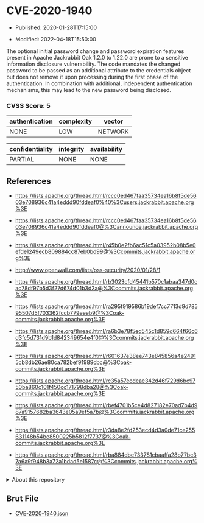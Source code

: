 # CVE-2020-1940

- Published: 2020-01-28T17:15:00

- Modified: 2022-04-18T15:50:00

The optional initial password change and password expiration features present in Apache Jackrabbit Oak 1.2.0 to 1.22.0 are prone to a sensitive information disclosure vulnerability. The code mandates the changed password to be passed as an additional attribute to the credentials object but does not remove it upon processing during the first phase of the authentication. In combination with additional, independent authentication mechanisms, this may lead to the new password being disclosed.

### CVSS Score: **5**

| authentication | complexity | vector |
| --- | --- | --- |
| NONE | LOW | NETWORK |

| confidentiality | integrity | availability |
| --- | --- | --- |
| PARTIAL | NONE | NONE |

## References

* https://lists.apache.org/thread.html/rccc0ed467faa35734ea16b8f5de5603e708936c41a4eddd90fddeaf0%40%3Cusers.jackrabbit.apache.org%3E

* https://lists.apache.org/thread.html/rccc0ed467faa35734ea16b8f5de5603e708936c41a4eddd90fddeaf0@%3Cannounce.jackrabbit.apache.org%3E

* https://lists.apache.org/thread.html/r45b0e2fb6ac51c5a03952b08b5e0efde1249ecb809884cc87eb0bd99@%3Ccommits.jackrabbit.apache.org%3E

* http://www.openwall.com/lists/oss-security/2020/01/28/1

* https://lists.apache.org/thread.html/rb3023cfd45441b570c1abaa347d0cac78df97b5d3f27d674d01b3d2a@%3Ccommits.jackrabbit.apache.org%3E

* https://lists.apache.org/thread.html/ra295f919586b19def7cc7713d9d78595507d5f703362fccb779eeeb9@%3Coak-commits.jackrabbit.apache.org%3E

* https://lists.apache.org/thread.html/ra6b3e78f5ed545c1d859d664f66c6d3fc5d731d9b1d842349654e4f0@%3Ccommits.jackrabbit.apache.org%3E

* https://lists.apache.org/thread.html/r601637e38ee743e845856a4e24915cb8db26ae80ca782bef91989cbc@%3Coak-commits.jackrabbit.apache.org%3E

* https://lists.apache.org/thread.html/rc35a57ecdeae342d46f729d6bc9750ba860c101f450cc171798dba28@%3Coak-commits.jackrabbit.apache.org%3E

* https://lists.apache.org/thread.html/rbef4701b5ce4d827182e70ad7b4d987a9157682ba3643e05a9ef5a7b@%3Ccommits.jackrabbit.apache.org%3E

* https://lists.apache.org/thread.html/r3da8e2fd253ecd4d3a0de71ce255631148b54be8500225b5812f7737@%3Coak-commits.jackrabbit.apache.org%3E

* https://lists.apache.org/thread.html/rba884dbe733781cbaaffa28b77bc37a6a9f948b3a72a1bdad5e1587c@%3Ccommits.jackrabbit.apache.org%3E

<details>
<summary>About this repository</summary> 

  This repository is part of the project [Live Hack CVE](https://github.com/Live-Hack-CVE). Main website can be found [www.live-hack.org](https://www.live-hack.org) 
  
  Made by [Sn0wAlice](https://github.com/Sn0wAlice) for the people that care about security and need to have a feed of the latest CVEs. Hope you enjoy it, don't forget to star the repo and follow me on [Twitter](https://twitter.com/Sn0wAlice) and [Github](https://github.com/Sn0wAlice). And that is my [personnal website](https://www.alice-snow.me/)

  - [Home Page](https://github.com/Live-Hack-CVE)
  - [Framework](https://github.com/Live-Hack-CVE/cve-framework)
  - [CVE database](https://github.com/Live-Hack-CVE/full_database)
  - [Changelog](https://github.com/Live-Hack-CVE/Changelog)
</details>

## Brut File

* [CVE-2020-1940.json](https://raw.githubusercontent.com/Live-Hack-CVE/full_database/main/cves/2020/CVE-2020-1940.json)

